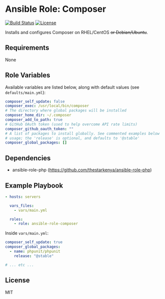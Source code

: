 # Ansible Role: Composer

[![Build Status](https://img.shields.io/travis/thestarkenya/ansible-role-composer.svg)](https://travis-ci.org/thestarkenya/ansible-role-composer) [![License](https://img.shields.io/badge/license-MIT-blue.svg)](https://raw.githubusercontent.com/thestarkenya/ansible-role-composer/master/LICENSE)

Installs and configures Composer on RHEL/CentOS ~~or Debian/Ubuntu~~.

## Requirements

None

## Role Variables

Available variables are listed below, along with default values (see `defaults/main.yml`):

```yaml
composer_self_update: false
composer_exec: /usr/local/bin/composer
# The directory where global packages will be installed
composer_home_dir: ~/.composer
composer_add_to_path: true
# GitHub OAuth token (used to help overcome API rate limits)
composer_github_oauth_token: ""
# A list of packages to install globally. See commented examples below for
# usage; the 'release' is optional, and defaults to '@stable'
composer_global_packages: []
```

## Dependencies

- ansible-role-php (https://github.com/thestarkenya/ansible-role-php)

## Example Playbook

```yaml
- hosts: servers

  vars_files:
    - vars/main.yml

  roles:
    - role: ansible-role-composer
```

Inside `vars/main.yml`:

```yaml
composer_self_update: true
composer_global_packages:
  - name: phpunit/phpunit
    release: "@stable"

# ... etc ...
```

## License

MIT
